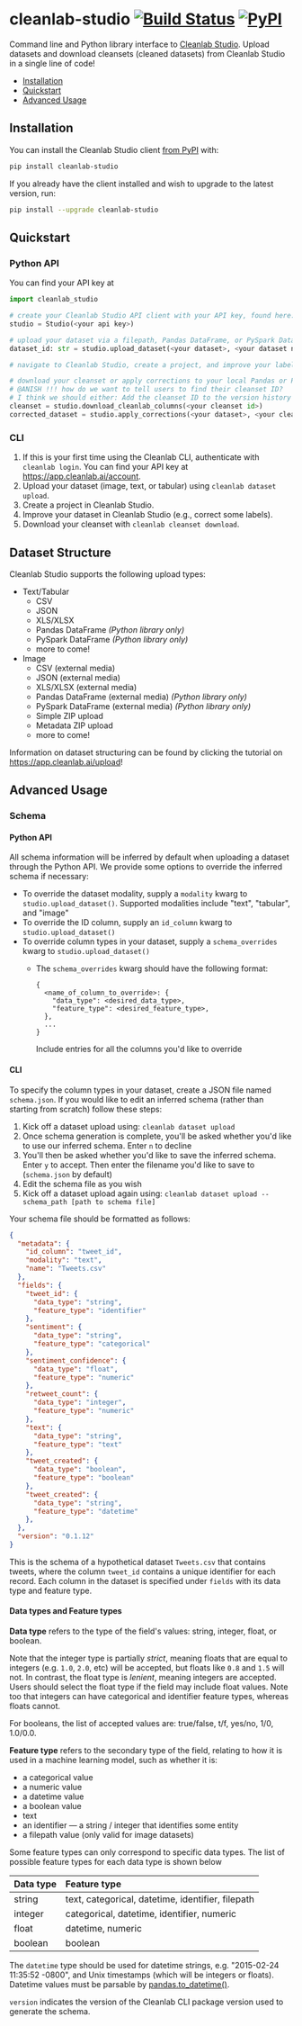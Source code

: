 # cleanlab-studio [![Build Status](https://github.com/cleanlab/cleanlab-studio/workflows/CI/badge.svg)](https://github.com/cleanlab/cleanlab-studio/actions?query=workflow%3ACI) [![PyPI](https://img.shields.io/pypi/v/cleanlab-studio.svg)][PyPI]

Command line and Python library interface to [Cleanlab Studio](https://cleanlab.ai/studio/). Upload datasets and download cleansets (cleaned datasets) from Cleanlab Studio in a single line of code!

- [Installation](#installation)
- [Quickstart](#quickstart)
- [Advanced Usage](#advanced-usage)

## Installation

You can install the Cleanlab Studio client [from PyPI][PyPI] with:

```bash
pip install cleanlab-studio
```

If you already have the client installed and wish to upgrade to the latest version, run:

```bash
pip install --upgrade cleanlab-studio
```

## Quickstart

### Python API

You can find your API key at
```python
import cleanlab_studio

# create your Cleanlab Studio API client with your API key, found here: https://app.cleanlab.ai/account
studio = Studio(<your api key>)

# upload your dataset via a filepath, Pandas DataFrame, or PySpark DataFrame!
dataset_id: str = studio.upload_dataset(<your dataset>, <your dataset name>)

# navigate to Cleanlab Studio, create a project, and improve your labels

# download your cleanset or apply corrections to your local Pandas or PySpark dataset!
# @ANISH !!! how do we want to tell users to find their cleanset ID?
# I think we should either: Add the cleanset ID to the version history page or display it somewhere obvious on the project page
cleanset = studio.download_cleanlab_columns(<your cleanset id>)
corrected_dataset = studio.apply_corrections(<your dataset>, <your cleanset id>)
```

### CLI
1. If this is your first time using the Cleanlab CLI, authenticate with `cleanlab login`. You can find your API key at https://app.cleanlab.ai/account.
2. Upload your dataset (image, text, or tabular) using `cleanlab dataset upload`.
3. Create a project in Cleanlab Studio.
4. Improve your dataset in Cleanlab Studio (e.g., correct some labels).
5. Download your cleanset with `cleanlab cleanset download`.

## Dataset Structure
Cleanlab Studio supports the following upload types:
- Text/Tabular
  - CSV
  - JSON
  - XLS/XLSX
  - Pandas DataFrame *(Python library only)*
  - PySpark DataFrame *(Python library only)*
  - more to come!
- Image
  - CSV (external media)
  - JSON (external media)
  - XLS/XLSX (external media)
  - Pandas DataFrame (external media) *(Python library only)*
  - PySpark DataFrame (external media) *(Python library only)*
  - Simple ZIP upload
  - Metadata ZIP upload
  - more to come!

Information on dataset structuring can be found by clicking the tutorial on https://app.cleanlab.ai/upload!

## Advanced Usage
### Schema
#### Python API
All schema information will be inferred by default when uploading a dataset through the Python API. We provide some options to override the inferred schema if necessary:
- To override the dataset modality, supply a `modality` kwarg to `studio.upload_dataset()`. Supported modalities include "text", "tabular", and "image"
- To override the ID column, supply an `id_column` kwarg to `studio.upload_dataset()`
- To override column types in your dataset, supply a `schema_overrides` kwarg to `studio.upload_dataset()`
  - The `schema_overrides` kwarg should have the following format:

    ```
    {
      <name_of_column_to_override>: {
        "data_type": <desired_data_type>,
        "feature_type": <desired_feature_type>,
      },
      ...
    }
    ```
    Include entries for all the columns you'd like to override

#### CLI
To specify the column types in your dataset, create a JSON file named `schema.json`. If you would like to edit an inferred schema (rather than starting from scratch) follow these steps:
1. Kick off a dataset upload using: `cleanlab dataset upload`
2. Once schema generation is complete, you'll be asked whether you'd like to use our inferred schema. Enter `n` to decline
3. You'll then be asked whether you'd like to save the inferred schema. Enter `y` to accept. Then enter the filename you'd like to save to (`schema.json` by default)
4. Edit the schema file as you wish
5. Kick off a dataset upload again using: `cleanlab dataset upload --schema_path [path to schema file]`

Your schema file should be formatted as follows:

```json
{
  "metadata": {
    "id_column": "tweet_id",
    "modality": "text",
    "name": "Tweets.csv"
  },
  "fields": {
    "tweet_id": {
      "data_type": "string",
      "feature_type": "identifier"
    },
    "sentiment": {
      "data_type": "string",
      "feature_type": "categorical"
    },
    "sentiment_confidence": {
      "data_type": "float",
      "feature_type": "numeric"
    },
    "retweet_count": {
      "data_type": "integer",
      "feature_type": "numeric"
    },
    "text": {
      "data_type": "string",
      "feature_type": "text"
    },
    "tweet_created": {
      "data_type": "boolean",
      "feature_type": "boolean"
    },
    "tweet_created": {
      "data_type": "string",
      "feature_type": "datetime"
    },
  },
  "version": "0.1.12"
}
```

This is the schema of a hypothetical dataset `Tweets.csv` that contains tweets, where the column `tweet_id` contains a
unique identifier for each record. Each column in the dataset is specified under `fields` with its data type and feature
type.

#### Data types and Feature types

**Data type** refers to the type of the field's values: string, integer, float, or boolean.

Note that the integer type is partially *strict*, meaning floats that are equal to integers (e.g. `1.0`, `2.0`, etc)
will be accepted, but floats like `0.8` and `1.5` will not. In contrast, the float type is *lenient*, meaning integers
are accepted. Users should select the float type if the field may include float values. Note too that integers can have
categorical and identifier feature types, whereas floats cannot.

For booleans, the list of accepted values are: true/false, t/f, yes/no, 1/0, 1.0/0.0.

**Feature type** refers to the secondary type of the field, relating to how it is used in a machine learning model, such
as whether it is:

- a categorical value
- a numeric value
- a datetime value
- a boolean value
- text
- an identifier — a string / integer that identifies some entity
- a filepath value (only valid for image datasets)

Some feature types can only correspond to specific data types. The list of possible feature types for each data type is
shown below

| Data type  | Feature type                                         |
|:-----------|:-----------------------------------------------------|
| string     | text, categorical, datetime, identifier, filepath    |
| integer    | categorical, datetime, identifier, numeric           |
| float      | datetime, numeric                                    |
| boolean    | boolean                                              |

The `datetime` type should be used for datetime strings, e.g. "2015-02-24 11:35:52 -0800", and Unix timestamps (which
will be integers or floats). Datetime values must be parsable
by [pandas.to_datetime()](https://pandas.pydata.org/docs/reference/api/pandas.to_datetime.html).

`version` indicates the version of the Cleanlab CLI package version used to generate the schema.

[PyPI]: https://pypi.org/project/cleanlab-studio/
